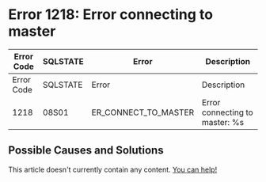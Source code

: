 
# Error 1218: Error connecting to master


| Error Code | SQLSTATE | Error | Description |
| --- | --- | --- | --- |
| Error Code | SQLSTATE | Error | Description |
| 1218 | 08S01 | ER_CONNECT_TO_MASTER | Error connecting to master: %s |




## Possible Causes and Solutions


This article doesn't currently contain any content. [You can help!](/en/writing-and-editing-knowledge-base-articles/)

